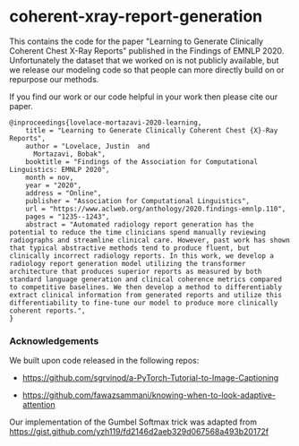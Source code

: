 # coherent-xray-report-generation
This contains the code for the paper "Learning to Generate Clinically Coherent Chest X-Ray Reports" published in the Findings of EMNLP 2020. Unfortunately the dataset that we worked on is not publicly available, but we release our modeling code so that people can more directly build on or repurpose our methods.


If you find our work or our code helpful in your work then please cite our paper.

```
@inproceedings{lovelace-mortazavi-2020-learning,
    title = "Learning to Generate Clinically Coherent Chest {X}-Ray Reports",
    author = "Lovelace, Justin  and
      Mortazavi, Bobak",
    booktitle = "Findings of the Association for Computational Linguistics: EMNLP 2020",
    month = nov,
    year = "2020",
    address = "Online",
    publisher = "Association for Computational Linguistics",
    url = "https://www.aclweb.org/anthology/2020.findings-emnlp.110",
    pages = "1235--1243",
    abstract = "Automated radiology report generation has the potential to reduce the time clinicians spend manually reviewing radiographs and streamline clinical care. However, past work has shown that typical abstractive methods tend to produce fluent, but clinically incorrect radiology reports. In this work, we develop a radiology report generation model utilizing the transformer architecture that produces superior reports as measured by both standard language generation and clinical coherence metrics compared to competitive baselines. We then develop a method to differentiably extract clinical information from generated reports and utilize this differentiability to fine-tune our model to produce more clinically coherent reports.",
}

```

### Acknowledgements
We built upon code released in the following repos:

- https://github.com/sgrvinod/a-PyTorch-Tutorial-to-Image-Captioning

- https://github.com/fawazsammani/knowing-when-to-look-adaptive-attention

Our implementation of the Gumbel Softmax trick was adapted from https://gist.github.com/yzh119/fd2146d2aeb329d067568a493b20172f